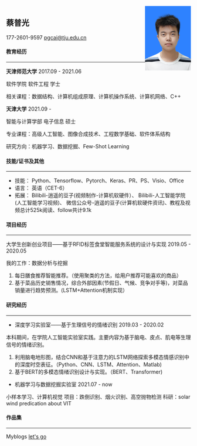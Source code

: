 <img src="http://github.com/CPG123456/Puguang-Cai/blob/gh-pages/photo.jpg?raw=true" width = "125" height = "175" alt="This is me." align=right />

## 蔡普光
177-2601-9597
pgcai@tju.edu.cn       

#### 教育经历

---

**天津师范大学**		2017.09  - 2021.06

软件学院  软件工程 学士

相关课程：数据结构、计算机组成原理、计算机操作系统、计算机网络、C++

**天津大学**				2021.09 - 

智能与计算学部 电子信息 硕士

专业课程：高级人工智能、图像合成技术、工程数学基础、软件体系结构

研究方向：机器学习、数据挖掘、Few-Shot Learning

#### 技能/证书及其他

---

- 技能： Python、Tensorflow、Pytorch、Keras、PR、PS、Visio、Office
- 语言： 英语（CET-6）
- 拓展： Bilibili-逍遥的豆子(视频制作-计算机软硬件）、 Bilibili-人工智能学院(人工智能学习视频)、 微信公众号-逍遥的豆子(计算机软硬件资讯)、教程及视频总计525k阅读、follow共计9.1k

#### 项目经历

---

大学生创新创业项目——基于RFID标签食堂智能服务系统的设计与实现		2019.05  - 2020.05

我的工作：数据分析与挖掘
1. 每日膳食推荐智能推荐。（使用聚类的方法，给用户推荐可能喜欢的商品）
2. 基于菜品历史销售情况，综合外部因素(节假日、气候、竞争对手等)，对菜品销量进行趋势预测。(LSTM+Attention机制实现）

#### 研究经历

---

- 深度学习实验室——基于生理信号的情绪识别		2019.03  - 2020.02

本科期间，在学院人工智能实验室实践。主要内容为基于脑电、皮点、肌电等生理信号的情绪识别。
1. 利用脑电地形图，结合CNN和基于注意力的LSTM网络探索多模态情感识别中的深度时空表征。（Python、CNN、LSTM、Attention、Matlab)
2. 基于BERT的多模态情绪识别设计与实现。（BERT、Transformer)

- 机器学习与数据挖掘实验室    2021.07 - now

小样本学习、计算机视觉
项目：跌倒识别、烟火识别、高空抛物检测
科研：solar wind predication about VIT

#### 作品集
---
Myblogs [let's go](https://www.cnblogs.com/cpg123/)
